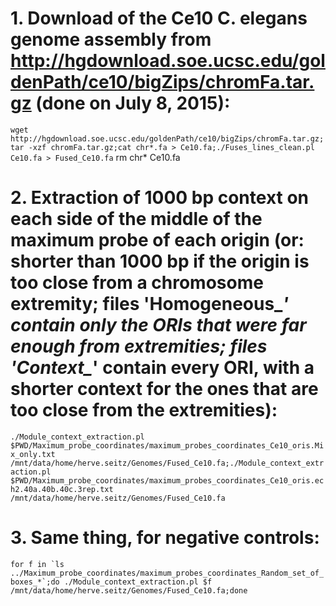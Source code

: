 # 1. Download of the Ce10 C. elegans genome assembly from http://hgdownload.soe.ucsc.edu/goldenPath/ce10/bigZips/chromFa.tar.gz (done on July 8, 2015):

``wget http://hgdownload.soe.ucsc.edu/goldenPath/ce10/bigZips/chromFa.tar.gz;tar -xzf chromFa.tar.gz;cat chr*.fa > Ce10.fa;./Fuses_lines_clean.pl Ce10.fa > Fused_Ce10.fa``
rm chr* Ce10.fa


# 2. Extraction of 1000 bp context on each side of the middle of the maximum probe of each origin (or: shorter than 1000 bp if the origin is too close from a chromosome extremity; files 'Homogeneous_*' contain only the ORIs that were far enough from extremities; files 'Context_*' contain every ORI, with a shorter context for the ones that are too close from the extremities):

``./Module_context_extraction.pl $PWD/Maximum_probe_coordinates/maximum_probes_coordinates_Ce10_oris.Mix_only.txt /mnt/data/home/herve.seitz/Genomes/Fused_Ce10.fa;./Module_context_extraction.pl $PWD/Maximum_probe_coordinates/maximum_probes_coordinates_Ce10_oris.ech2.40a.40b.40c.3rep.txt /mnt/data/home/herve.seitz/Genomes/Fused_Ce10.fa``


# 3. Same thing, for negative controls:

``for f in `ls ../Maximum_probe_coordinates/maximum_probes_coordinates_Random_set_of_boxes_*`;do ./Module_context_extraction.pl $f /mnt/data/home/herve.seitz/Genomes/Fused_Ce10.fa;done``

